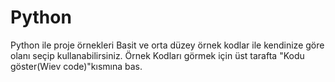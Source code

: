 # Python
Python ile proje örnekleri
Basit ve orta düzey örnek kodlar ile kendinize göre olanı seçip kullanabilirsiniz.
Örnek Kodları görmek için üst tarafta "Kodu göster(Wiev code)"kısmına bas.

